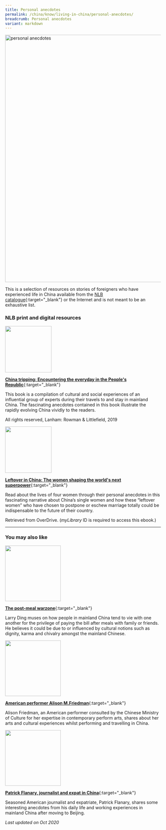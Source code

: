 ```yaml
---
title: Personal anecdotes
permalink: /china/know/living-in-china/personal-anecdotes/
breadcrumb: Personal anecdotes
variant: markdown
---
```

<img src="\images\china-living\personal-anecdotes.jpg" alt="personal anecdotes" style="width:800px;">

This is a selection of resources on stories of foreigners who have experienced life in China available from the [NLB catalogue](http://catalogue.nlb.gov.sg/){:target="_blank"} or the Internet and is not meant to be an exhaustive list.

### **NLB print and digital resources**

<img src="/images/book-covers/China tripping.jpg" style="width:150px;">

[**China tripping: Encountering the everyday in the People's Republic**](https://eservice.nlb.gov.sg/item_holding.aspx?bid=204036029){:target="_blank"}

This book is a compilation of cultural and social experiences of an influential group of experts during their travels to and stay in mainland China. The fascinating anecdotes contained in this book illustrate the rapidly evolving China vividly to the readers.

All rights reserved, Lanham: Rowman &amp; Littlefield, 2019

<img src="/images/book-covers/Leftover in China.jpg" style="width:150px;">

[**Leftover in China: The women shaping the world's next superpower**](https://nlb.overdrive.com/media/3349131){:target="_blank"}

Read about the lives of four women through their personal anecdotes in this fascinating narrative about China’s single women and how these “leftover women” who have chosen to postpone or eschew marriage totally could be indispensable to the future of their country.

Retrieved from OverDrive. (*myLibrary* ID is required to access this ebook.)

---

### **You may also like**


<img src="/images/resources/Article 1.jpg" style="width:180px;">

[**The post-meal warzone**](https://www.thedailychina.org/the-post-meal-warzone/){:target="_blank"}

Larry Ding muses on how people in mainland China tend to vie with one another for the privilege of paying the bill after meals with family or friends. He believes it could be due to or influenced by cultural notions such as dignity, karma and chivalry amongst the mainland Chinese.

<img src="/images/resources/Article 4.jpg" style="width:180px;">

[**American performer Alison M.Friedman**](http://chinaplus.cri.cn/podcast/detail/1/224074){:target="_blank"}

Alison Friedman, an American performer consulted by the Chinese Ministry of Culture for her expertise in contemporary perform arts, shares about her arts and cultural experiences whilst performing and travelling in China.

<img src="/images/resources/Article 3.jpg" style="width:180px;">

[**Patrick Flanary, journalist and expat in China**](http://chinaplus.cri.cn/podcast/detail/1/205485){:target="_blank"}

Seasoned American journalist and expatriate, Patrick Flanary, shares some interesting anecdotes from his daily life and working experiences in mainland China after moving to Beijing.



*Last updated on Oct 2020*